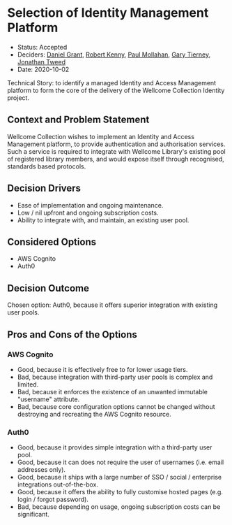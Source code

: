 # Selection of Identity Management Platform

* Status: Accepted
* Deciders: [Daniel Grant](https://github.com/danielgrant),
  [Robert Kenny](https://github.com/kenoir),
  [Paul Mollahan](https://github.com/pmollahan), [Gary
  Tierney](https://github.com/garyttierney),
  [Jonathan Tweed](https://github.com/jtweed)
* Date: 2020-10-02

Technical Story: to identify a managed Identity and Access Management
platform to form the core of the delivery of the Wellcome Collection
Identity project.

## Context and Problem Statement

Wellcome Collection wishes to implement an Identity and Access
Management platform, to provide authentication and authorisation
services. Such a service is required to integrate with Wellcome
Library's existing pool of registered library members, and would expose
itself through recognised, standards based protocols.

## Decision Drivers

* Ease of implementation and ongoing maintenance.
* Low / nil upfront and ongoing subscription costs.
* Ability to integrate with, and maintain, an existing user pool.

## Considered Options

* AWS Cognito
* Auth0

## Decision Outcome

Chosen option: Auth0, because it offers superior integration with
existing user pools.

## Pros and Cons of the Options

### AWS Cognito

- Good, because it is effectively free to for lower usage tiers.
- Bad, because integration with third-party user pools is complex and
  limited.
- Bad, because it enforces the existence of an unwanted immutable
  "username" attribute.
- Bad, because core configuration options cannot be changed without
  destroying and recreating the AWS Cognito resource.

### Auth0

* Good, because it provides simple integration with a third-party user
  pool.
* Good, because it can does not require the user of usernames (i.e.
  email addresses only).
* Good, because it ships with a large number of SSO / social /
  enterprise integrations out-of-the-box.
* Good, because it offers the ability to fully customise hosted pages
  (e.g. login / forgot password).
* Bad, because depending on usage, ongoing subscription costs can be
  significant.

